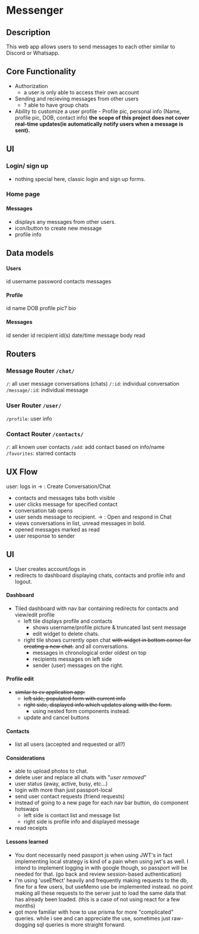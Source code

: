 # Messenger

## Description

This web app allows users to send messages to each other similar to Discord or Whatsapp.

## Core Functionality

- Authorization
  - a user is only able to access their own account
- Sending and recieving messages from other users
  - ? able to have group chats
- Ability to customize a user profile - Profile pic, personal info (Name, profile pic, DOB, contact info)
  **the scope of this project does not cover real-time updates(ie automatically notify users when a message is sent).**

## UI

### Login/ sign up

- nothing special here, classic login and sign up forms.

### Home page

#### Messages

- displays any messages from other users.
- icon/button to create new message
- profile info

## Data models

#### Users

id
username
password
contacts
messages

#### Profile

id
name
DOB
profile pic?
bio

#### Messages

id
sender id
recipient id(s)
date/time
message body
read

## Routers

### Message Router `/chat/`

`/`: all user message conversations (chats)
`/:id`: individual conversation
`/message/:id`: individual message

### User Router `/user/`

`/profile`: user info

### Contact Router `/contacts/`

`/`: all known user contacts
`/add`: add contact based on info/name
`/favorites`: starred contacts

## UX Flow

user:
logs in
-> : Create Conversation/Chat

- contacts and messages tabs both visible
- user clicks message for specified contact
- conversation tab opens
- user sends message to recipient.
  -> : Open and respond in Chat
- views conversations in list, unread messages in bold.
- opened messages marked as read
- user response to sender

## UI

- User creates account/logs in
- redirects to dashboard displaying chats, contacts and profile info and logout.

#### Dashboard

- Tiled dashboard with nav bar containing redirects for contacts and view/edit profile
  - left tile displays profile and contacts
    - shows username/profile picture & truncated last sent message
    - edit widget to delete chats.
  - right tile shows currently open chat ~~with widget in bottom corner for creating a new chat.~~ and all conversations.
    - messages in chronological order oldest on top
    - recipients messages on left side
    - sender (user) messages on the right.

#### Profile edit

- ~~similar to cv application app:~~
  - ~~left side, populated form with current info~~
  - ~~right side, displayed info which updates along with the form.~~
    - using nested form components instead.
  - update and cancel buttons

#### Contacts

- list all users (accepted and requested or all?)

#### Considerations

- able to upload photos to chat.
- delete user and replace all chats with "_user removed_"
- user status (away, active, busy, etc...)
- login with more than just passport-local
- send user contact requests (friend requests)
- instead of going to a new page for each nav bar button, do component hotswaps
  - left side is contact list and message list
  - right side is profile info and displayed message
- read receipts

#### Lessons learned

- You dont necessarily need passport js when using JWT's in fact implementing local strategy is kind of a pain when using jwt's as well. I intend to implement logging in with google though, so passport will be needed for that. (go back and review session-based authentication)
- I'm using 'useEffect' heavily and frequently making requests to the db, fine for a few users, but useMemo use be implemented instead. no point making all these requests to the server just to load the same data that has already been loaded. (this is a case of not using react for a few months)
- got more familiar with how to use prisma for more "complicated" queries. while i see and can appreciate the use, sometimes just raw-dogging sql queries is more straight forward.
